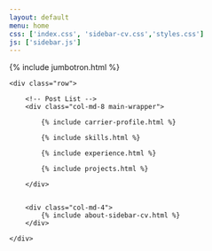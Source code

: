 ```yaml
---
layout: default
menu: home
css: ['index.css', 'sidebar-cv.css','styles.css']
js: ['sidebar.js']
---
```


{% include jumbotron.html %}

<section class="content container">

    <div class="row">

        <!-- Post List -->
        <div class="col-md-8 main-wrapper">

            {% include carrier-profile.html %}

            {% include skills.html %}

            {% include experience.html %}

            {% include projects.html %}

        </div>


        <div class="col-md-4">
            {% include about-sidebar-cv.html %}
        </div>

    </div>

</section>

